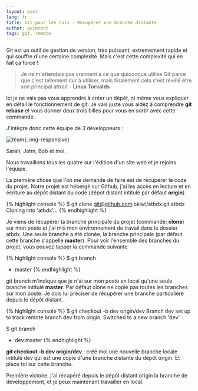```yaml
---
layout: post
lang: fr
title: Git pour les nuls - Récupérer une branche distante
author: gvincent
tags: git, remote
---
```

<!--more-->

Git est un outil de gestion de version, très puissant, extremement rapide et qui souffre d'une certaine complexité.
Mais c'est cette complexité qui en fait ça force !

> Je ne m'attendais pas vraiment à ce que quiconque utilise Git parce que c'est tellement dur à utiliser,
> mais finalement cela s'est révélé être son principal attrait - **Linus Torvalds**



Ici je ne vais pas vous apprendre à créer un dépôt, ni même vous expliquer en détail le fonctionnement de git.
Je vais juste vous aidez à comprendre **git rebase** et vous donner deux trois billes pour vous en sortir avec cette commande.


J'intègre donc cette équipe de 3 développeurs :

![team](https://lh5.googleusercontent.com/-ZBaTUBLUVo0/UQufklFjaBI/AAAAAAAAK6w/WPP6UcVQZ3M/s514/team.png){:.img-responsive}

Sarah, John, Bob et moi.

Nous travaillons tous les quatre sur l'édition d'un site web et je rejoins l'équipe.

La première chose que l'on me demande de faire est de récupérer le code du projet.
Notre projet est hébergé sur Github, j'ai les accès en lecture et en écriture au dépôt distant du code
(dépot distant intitulé par défaut **origin**)

{% highlight console %}
$ git clone git@github.com:okiwi/atbdx.git atbdx
Cloning into 'atbdx'...
{% endhighlight %}

Je viens de récupérer la branche principale du projet (commande: **clone**) sur mon poste et j'ai mis mon environnement de travail dans le dossier atbdx. Une seule branche a été clonée, la branche principale (par défaut cette branche s'appelle **master**).
Pour voir l'ensemble des branches du projet, vous pouvez tapper la commande suivante

{% highlight console %}
$ git branch
* master
{% endhighlight %}


git branch m'indique que je n'ai sur mon poste en local qu'une seule branche intitulé **master**.
Par défaut clone ne copie pas toutes les branches sur mon poste.
Je dois lui préciser de récupérer une branche particulière depuis le dépôt distant.


{% highlight console %}
$ git checkout -b dev origin/dev
Branch dev set up to track remote branch dev from origin.
Switched to a new branch 'dev'

$ git branch
* dev
master
{% endhighlight %}


**git checkout -b dev origin/dev** : créé moi une nouvelle branche locale intitulé dev qui est une copie d'une branche distante du dépôt origin.
Et place toi sur cette branche.


Première victoire, j'ai récupéré depuis le dépôt distant origin la branche de développement,
et je peux maintenant travailler en local.





